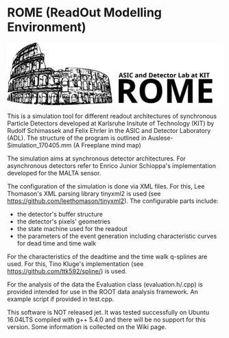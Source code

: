 # ROME (ReadOut Modelling Environment)

![ROME Logo](Logo_6.svg)

This is a simulation tool for different readout architectures of synchronous Particle Detectors developed at Karlsruhe Insitute of Technology (KIT) by Rudolf Schimassek and Felix Ehrler in the ASIC and Detector Laboratory (ADL).
The structure of the program is outlined in Auslese-Simulation_170405.mm (A Freeplane mind map)

The simulation aims at synchronous detector architectures. For asynchronous detectors refer to Enrico Junior Schioppa's implementation developed for the MALTA sensor.

The configuration of the simulation is done via XML files. For this, Lee Thomason's XML parsing library tinyxml2 is used (see https://github.com/leethomason/tinyxml2).
The configurable parts include:
* the detector's buffer structure
* the detector's pixels' geometries
* the state machine used for the readout
* the parameters of the event generation including characteristic curves for dead time and time walk

For the characteristics of the deadtime and the time walk q-splines are used. For this, Tino Kluge's implementation (see https://github.com/ttk592/spline/) is used.

For the analysis of the data the Evaluation class (evaluation.h/.cpp) is provided intended for use in the ROOT data analysis framework. An example script if provided in test.cpp.


This software is NOT released jet. It was tested successfully on Ubuntu 16.04LTS compiled with g++ 5.4.0 and there will be no support for this version. Some information is collected on the Wiki page.
